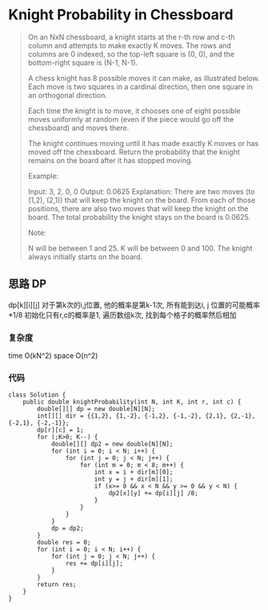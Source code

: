 # Knight Probability in Chessboard
> On an NxN chessboard, a knight starts at the r-th row and c-th column and attempts to make exactly K moves. The rows and columns are 0 indexed, so the top-left square is (0, 0), and the bottom-right square is (N-1, N-1).
> 
> A chess knight has 8 possible moves it can make, as illustrated below. Each move is two squares in a cardinal direction, then one square in an orthogonal direction.
> 
>  
> 
> 
> 
>  
> 
> Each time the knight is to move, it chooses one of eight possible moves uniformly at random (even if the piece would go off the chessboard) and moves there.
> 
> The knight continues moving until it has made exactly K moves or has moved off the chessboard. Return the probability that the knight remains on the board after it has stopped moving.
> 
>  
> 
> Example:
> 
> Input: 3, 2, 0, 0
> Output: 0.0625
> Explanation: There are two moves (to (1,2), (2,1)) that will keep the knight on the board.
> From each of those positions, there are also two moves that will keep the knight on the board.
> The total probability the knight stays on the board is 0.0625.
>  
> 
> Note:
> 
> N will be between 1 and 25.
> K will be between 0 and 100.
> The knight always initially starts on the board.

## 思路 DP
dp[k][i][j] 对于第k次的i,j位置, 他的概率是第k-1次, 所有能到达i, j 位置的可能概率*1/8
初始化只有r,c的概率是1, 遍历数组k次, 找到每个格子的概率然后相加

### 复杂度
time O(kN^2) space O(n^2)

### 代码
```
class Solution {
    public double knightProbability(int N, int K, int r, int c) {
        double[][] dp = new double[N][N];
        int[][] dir = {{1,2}, {1,-2}, {-1,2}, {-1,-2}, {2,1}, {2,-1}, {-2,1}, {-2,-1}};
        dp[r][c] = 1;
        for (;K>0; K--) {
            double[][] dp2 = new double[N][N];
            for (int i = 0; i < N; i++) {
                for (int j = 0; j < N; j++) {
                    for (int m = 0; m < 8; m++) {
                        int x = i + dir[m][0];
                        int y = j + dir[m][1];
                        if (x>= 0 && x < N && y >= 0 && y < N) {
                            dp2[x][y] += dp[i][j] /8;
                        }
                    }
                }
            }
            dp = dp2;
        }
        double res = 0;
        for (int i = 0; i < N; i++) {
            for (int j = 0; j < N; j++) {
                res += dp[i][j];
            }
        }
        return res;
    }
}

```